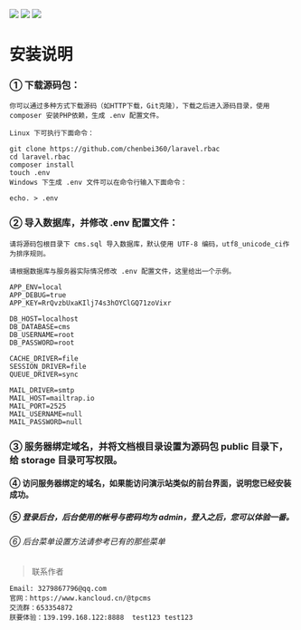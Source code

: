 ![](http://www.thinkphp.cn/Uploads/editor/2017-07-05/595d043d9ed5b.png)
![](http://www.thinkphp.cn/Uploads/editor/2017-07-05/595d0445b4fea.png)
![](http://www.thinkphp.cn/Uploads/editor/2017-07-05/595d044bb981d.png)

# 安装说明

### ① 下载源码包：
~~~
你可以通过多种方式下载源码（如HTTP下载，Git克隆），下载之后进入源码目录，使用 composer 安装PHP依赖，生成 .env 配置文件。

Linux 下可执行下面命令：

git clone https://github.com/chenbei360/laravel.rbac
cd laravel.rbac
composer install
touch .env
Windows 下生成 .env 文件可以在命令行输入下面命令：

echo. > .env
~~~

### ② 导入数据库，并修改 .env 配置文件：
~~~
请将源码包根目录下 cms.sql 导入数据库，默认使用 UTF-8 编码，utf8_unicode_ci作为排序规则。

请根据数据库与服务器实际情况修改 .env 配置文件，这里给出一个示例。

APP_ENV=local
APP_DEBUG=true
APP_KEY=RrQvzbUxaKIlj74s3hOYClGQ71zoVixr

DB_HOST=localhost
DB_DATABASE=cms
DB_USERNAME=root
DB_PASSWORD=root

CACHE_DRIVER=file
SESSION_DRIVER=file
QUEUE_DRIVER=sync

MAIL_DRIVER=smtp
MAIL_HOST=mailtrap.io
MAIL_PORT=2525
MAIL_USERNAME=null
MAIL_PASSWORD=null

~~~

### ③ 服务器绑定域名，并将文档根目录设置为源码包 public 目录下，给 storage 目录可写权限。

#### ④ 访问服务器绑定的域名，如果能访问演示站类似的前台界面，说明您已经安装成功。

##### ⑤ 登录后台，后台使用的帐号与密码均为 admin，登入之后，您可以体验一番。

###### ⑥ 后台菜单设置方法请参考已有的那些菜单

>联系作者 
~~~
Email: 3279867796@qq.com 
官网：https://www.kancloud.cn/@tpcms
交流群：653354872
朕要体验：139.199.168.122:8888  test123 test123
~~~
